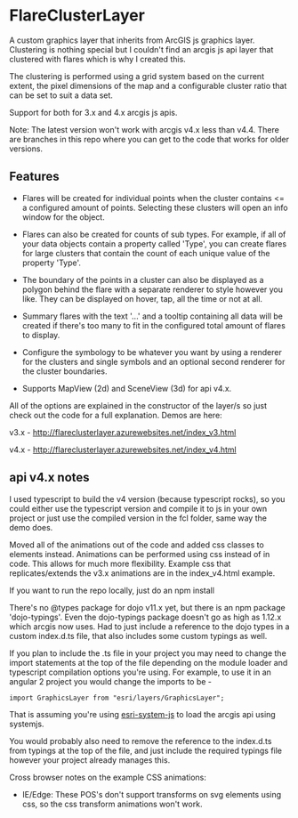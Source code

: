 # FlareClusterLayer
A custom graphics layer that inherits from ArcGIS js graphics layer. Clustering is nothing special but I couldn't find an arcgis js api layer that clustered with flares which is why I created this.

The clustering is performed using a grid system based on the current extent, the pixel dimensions of the map and a configurable cluster ratio that can be set to suit a data set.

Support for both for 3.x and 4.x arcgis js apis.

Note: The latest version won't work with arcgis v4.x less than v4.4. There are branches in this repo where you can get to the code that works for older versions.

## Features

- Flares will be created for individual points when the cluster contains <= a configured amount of points. Selecting these clusters will open an info window for the object.

- Flares can also be created for counts of sub types. For example, if all of your data objects contain a property called 'Type', you can create flares for large clusters that contain the count of each unique value of the property 'Type'.

- The boundary of the points in a cluster can also be displayed as a polygon behind the flare with a separate renderer to style however you like. They can be displayed on hover, tap, all the time or not at all.

- Summary flares with the text '...' and a tooltip containing all data will be created if there's too many to fit in the configured total amount of flares to display.

- Configure the symbology to be whatever you want by using a renderer for the clusters and single symbols and an optional second renderer for the cluster boundaries.

- Supports MapView (2d) and SceneView (3d) for api v4.x.

All of the options are explained in the constructor of the layer/s so just check out the code for a full explanation. 
Demos are here:

v3.x - http://flareclusterlayer.azurewebsites.net/index_v3.html

v4.x - http://flareclusterlayer.azurewebsites.net/index_v4.html 

## api v4.x notes

I used typescript to build the v4 version (because typescript rocks), so you could either use the typescript version and compile it to js in your own project or just use the compiled version in the fcl folder, same way the demo does.

Moved all of the animations out of the code and added css classes to elements instead. Animations can be performed using css instead of in code. This allows for much more flexibility. Example css that replicates/extends the v3.x animations are in the index_v4.html example.

If you want to run the repo locally, just do an 
npm install

There's no @types package for dojo v11.x yet, but there is an npm package 'dojo-typings'. Even the dojo-typings package doesn't go as high as 1.12.x which arcgis now uses. Had to just include a reference to the dojo types in a custom index.d.ts file, that also includes some custom typings as well. 

If you plan to include the .ts file in your project you may need to change the import statements at the top of the file depending on the module loader and typescript compilation options you're using.
For example, to use it in an angular 2 project you would change the imports to be -
```
import GraphicsLayer from "esri/layers/GraphicsLayer";
```  
That is assuming you're using [esri-system-js](https://github.com/Esri/esri-system-js) to load the arcgis api using systemjs.

You would probably also need to remove the reference to the index.d.ts from typings at the top of the file, and just include the required typings file however your project already manages this.

 Cross browser notes on the example CSS animations:
  - IE/Edge: These POS's don't support transforms on svg elements using css, so the css transform animations won't work.


